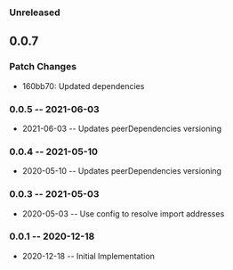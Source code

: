 ### Unreleased

## 0.0.7

### Patch Changes

- 160bb70: Updated dependencies

### 0.0.5 -- 2021-06-03

- 2021-06-03 -- Updates peerDependencies versioning

### 0.0.4 -- 2021-05-10

- 2020-05-10 -- Updates peerDependencies versioning

### 0.0.3 -- 2021-05-03

- 2020-05-03 -- Use config to resolve import addresses

### 0.0.1 -- 2020-12-18

- 2020-12-18 -- Initial Implementation
